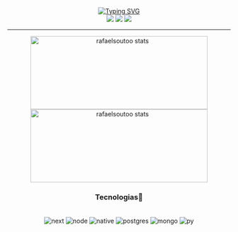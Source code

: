 <div align="center">
    <a href="https://git.io/typing-svg"><img src="https://readme-typing-svg.herokuapp.com?font=Roboto&size=24&pause=4000&color=FFFF&center=true&vCenter=true&width=500&height=64&lines=Olá%2C+eu+sou+Rafael+Souto!" alt="Typing SVG" /></a>
</div>

<div align="center">
    <a href="https://www.instagram.com/_rafaelsoutoo/" target="_blank"><img src="https://img.shields.io/badge/-Instagram-%23E4405F?style=for-the-badge&logo=instagram&logoColor=white" target="_blank"></a>
    <a href="https://rafaelsouto.vercel.app/"><img src="https://img.shields.io/badge/website-000000?style=for-the-badge&logo=About.me&logoColor=whit" target="_blank"></a>
    <a href="https://www.linkedin.com/in/rafael-souto-sena-3a8364257/" target="_blank"><img src="https://img.shields.io/badge/-LinkedIn-%230077B5?style=for-the-badge&logo=linkedin&logoColor=white" target="_blank"></a>
</div>

---


<!-- commit stats -->
<div align="center">
    <p>
        <a href="https://github.com/rafaelsoutoo">
            <img width="400px" height="165" src="https://github-readme-stats.vercel.app/api?username=rafaelsoutoo&show_icons=true&bg_color=0000" alt="rafaelsoutoo stats" />
            <img width="400px" height="165" src="https://github-readme-stats.vercel.app/api/top-langs/?username=rafaelsoutoo&show_icons=true&bg_color=0000&layout=compact" alt="rafaelsoutoo stats" />
        </a>
    </p>
</div>

<div align="center">

### Tecnologias🚀
<div style="display: inline_block"><br/>
  
  <img align="center" alt="next" src="https://img.shields.io/badge/next%20js-000000?style=for-the-badge&logo=nextdotjs&logoColor=white"/>
  
  <img align="center" alt="node" src="https://img.shields.io/badge/Node.js-43853D?style=for-the-badge&logo=node.js&logoColor=white"/>
  
  <img align="center" alt="native" src="https://img.shields.io/badge/React_Native-20232A?style=for-the-badge&logo=react&logoColor=61DAFB"/>
  
  <img align="center" alt="postgres" src="https://img.shields.io/badge/PostgreSQL-316192?style=for-the-badge&logo=postgresql&logoColor=white"/>
  
  <img align="center" alt="mongo" src="https://img.shields.io/badge/MongoDB-4EA94B?style=for-the-badge&logo=mongodb&logoColor=white"/>
  
  <img align="center" alt="py" src="https://img.shields.io/badge/Python-3776AB?style=for-the-badge&logo=python&logoColor=white"/>
  
</div><br/>
    
</div>
